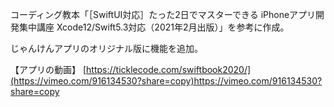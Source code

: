 コーディング教本「［SwiftUI対応］たった2日でマスターできる iPhoneアプリ開発集中講座 Xcode12/Swift5.3対応（2021年2月出版）」を参考に作成。

じゃんけんアプリのオリジナル版に機能を追加。

【アプリの動画】
[https://ticklecode.com/swiftbook2020/](https://vimeo.com/916134530?share=copy)https://vimeo.com/916134530?share=copy
